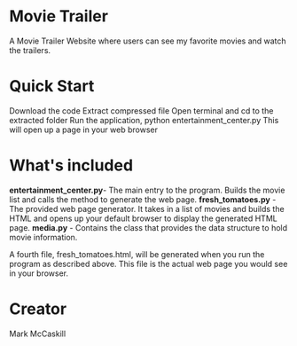 # Movie Trailer 
A Movie Trailer Website where users can see my favorite movies and watch the trailers.

# Quick Start
Download the code
Extract compressed file
Open terminal and cd to the extracted folder
Run the application, python entertainment_center.py
This will open up a page in your web browser

# What's included

**entertainment_center.py**- The main entry to the program. Builds the movie list and calls the method to generate the web page.
**fresh_tomatoes.py** - The provided web page generator. It takes in a list of movies and builds the HTML and opens up your default browser to display the generated HTML page.
**media.py** - Contains the class that provides the data structure to hold movie information.

A fourth file, fresh_tomatoes.html, will be generated when you run the program as described above. This file is the actual web page you would see in your browser.

# Creator
Mark McCaskill
